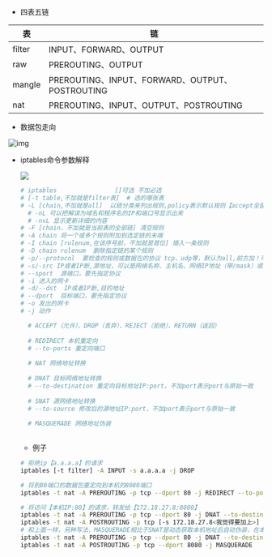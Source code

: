 + 四表五链

| 表     | 链                                              |
| ------ | ----------------------------------------------- |
| filter | INPUT、FORWARD、OUTPUT                          |
| raw    | PREROUTING、OUTPUT                              |
| mangle | PREROUTING、INPUT、FORWARD、OUTPUT、POSTROUTING |
| nat    | PREROUTING、INPUT、OUTPUT、POSTROUTING          |


+ 数据包走向

![img](https://s2.51cto.com/images/202302/d4d8c3453509e008ae34713e2ffb5fb8e4b762.png?x-oss-process=image/watermark,size_14,text_QDUxQ1RP5Y2a5a6i,color_FFFFFF,t_30,g_se,x_10,y_10,shadow_20,type_ZmFuZ3poZW5naGVpdGk=/format,webp)

+ iptables命令参数解释

  ![](https://pic4.zhimg.com/v2-cad9d71237f2be1efbcedf2cbcc9f6a3_r.jpg)
  
  
  ```bash
  # iptables                []可选 不加必选
  # [-t table,不加就是filter表]  # 选的哪张表
  # -L [chain,不加就是all]  以链分类来列出规则,policy表示默认规则【accept全部接受】
  	# -nL 可以把解读为域名和程序名的IP和端口号显示出来
  	# -nvL 显示更新详细的内容
  # -F [chain，不加就是当前表的全部链] 清空规则
  # -A chain 将一个或多个规则附加到选定链的末端 
  # -I chain [rulenum,在该序号前，不加就是首位] 插入一条规则
  # -D chain rulenum  删除指定链的某个规则
  # -p/--protocol  要检查的规则或数据包的协议 tcp、udp等，默认为all,前方加！可反选 【!tcp】表示除tcp外的协议
  # -s/-src IP或者IP断,源地址，可以是网络名称、主机名、网络IP地址（带/mask）或普通IP地址
  # --sport  源端口，要先指定协议
  # -i 进入的网卡
  # -d/--dst  IP或者IP断,目的地址
  # --dport  目标端口，要先指定协议
  # -o 发出的网卡
  # -j 动作
  
  	# ACCEPT（允许）、DROP（丢弃）、REJECT（拒绝）、RETURN（返回）
  	
  	# REDIRECT 本机重定向
  	# --to-ports 重定向端口
  	
  	# NAT 网络地址转换
  	
  	# DNAT 目标网络地址转换
  	# --to-destination 重定向目标地址IP:port，不加port表示port与原始一致
  	
  	# SNAT 源网络地址转换
  	# --to-source 修改后的源地址IP:port，不加port表示port与原始一致
  	
  	# MASQUERADE 网络地址伪装
  	
  
  ```

  + 例子

  ```bash
  # 拒绝ip【a.a.a.a】的请求
  iptables [-t filter] -A INPUT -s a.a.a.a -j DROP
  
  # 将到80端口的数据包重定向到本机的8080端口
  iptables -t nat -A PREROUTING -p tcp --dport 80 -j REDIRECT --to-ports 8080
  
  # 将访问【本机IP:80】的请求，转发给【172.18.27.8:8080】
  iptables -t nat -A PREROUTING -p tcp --dport 80 -j DNAT --to-destination 172.18.27.8:8080 
  iptables -t nat -A POSTROUTING -p tcp [-s 172.18.27.8<我觉得要加上>] --dport 8080 -j SNAT --to-source [本机IP]
  # 和上面一样，另种写法，MASQUERADE相比于SNAT是动态获取本机地址后自动伪装，在本机IP会动态变化时尤其有用
  iptables -t nat -A PREROUTING -p tcp --dport 80 -j DNAT --to-destination 172.18.27.8:8080
  iptables -t nat -A POSTROUTING -p tcp --dport 8080 -j MASQUERADE
  
  ```
